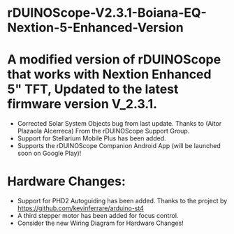 # rDUINOScope-V2.3.1-Boiana-EQ-Nextion-5-Enhanced-Version


A modified version of rDUINOScope that works with Nextion Enhanced 5" TFT, Updated to the latest firmware version V_2.3.1.
===========================================================
* Corrected Solar System Objects bug from last update. Thanks to (Aitor Plazaola Alcerreca) From the rDUINOScope Support Group.
* Support for Stellarium Mobile Plus has been added.
* Supports the rDUINOScope Companion Android App (will be launched soon on Google Play)!
# Hardware Changes:
* Support for PHD2 Autoguiding has been added. Thanks to the project by https://github.com/kevinferrare/arduino-st4
* A third stepper motor has been added for focus control.
* Consider the new Wiring Diagram for Hardware Changes!
